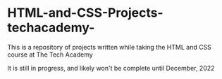 # HTML-and-CSS-Projects-techacademy-

This is a repository of projects written while taking the HTML and CSS course at The Tech Academy

It is still in progress, and likely won't be complete until December, 2022 
